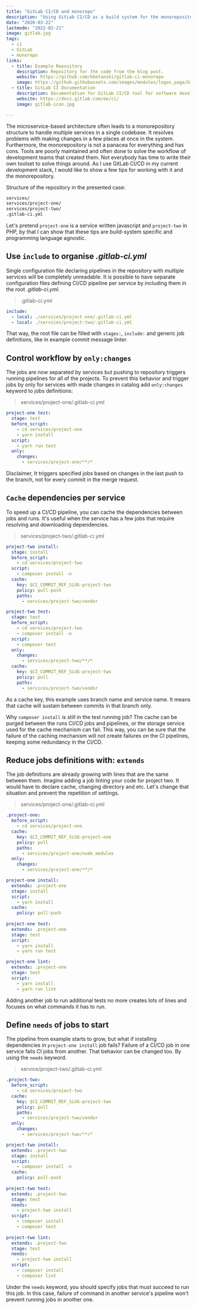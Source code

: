 ```yaml
---
title: "GitLab CI/CD and monorepo"
description: "Using GitLab CI/CD as a build system for the monorepository."
date: "2020-03-22"
lastmode: "2022-02-21"
image: gitlab.jpg
tags:
  - ci
  - GitLab
  - monorepo
links:
  - title: Example Repository
    description: Repository for the code from the blog post.
    website: https://github.com/kbetanski/gitlab-ci-monorepo
    image: https://github.githubassets.com/images/modules/logos_page/GitHub-Mark.png
  - title: GitLab CI Documentation
    description: Documentation for GitLab CI/CD tool for software development using continuous methodologies.
    website: https://docs.gitlab.com/ee/ci/
    image: gitlab-icon.jpg

---
```


The microservice-based architecture often leads to a monorepository structure to
handle multiple services in a single codebase. It resolves problems with making
changes in a few places at once in the system. Furthermore, the monorepository
is not a panacea for everything and has cons. Tools are poorly maintained and
often done to solve the workflow of development teams that created them. Not
everybody has time to write their own toolset to solve things around. As I use
GitLab CI/CD in my current development stack, I would like to show a few tips
for working with it and the monorepository.

Structure of the repository in the presented case:
```bash
services/
services/project-one/
services/project-two/
.gitlab-ci.yml
```

Let's pretend `project-one` is a service written javascript and `project-two` in
PHP, by that I can show that these tips are build-system specific and
programming language agnostic.

## Use `include` to organise *.gitlab-ci.yml*

Single configuration file declaring pipelines in the repository with multiple
services will be completely unreadable. It is possible to have separate
configuration files defining CI/CD pipeline per service by including them in the
root *.gitlab-ci.yml*.

>.gitlab-ci.yml
```yaml
include:
  - local: ./services/project-one/.gitlab-ci.yml
  - local: ./services/project-two/.gitlab-ci.yml
```

That way, the root file can be filled with `stages:`, `include:` and generic job
definitions, like in example commit message linter.

## Control workflow by `only:changes`

The jobs are now separated by services but pushing to repository triggers
running pipelines for all of the projects. To prevent this behavior and trigger
jobs by only for services with made changes in catalog add `only:changes`
keyword to jobs definitions:

>services/project-one/.gitlab-ci.yml
```yaml
project-one test:
  stage: test
  before_script:
    - cd services/project-one
    - yarn install
  script:
    - yarn run test
  only:
    changes:
      - services/project-one/**/*
```

Disclaimer, It triggers specified jobs based on changes in the last push to the
branch, not for every commit in the merge request.

## `Cache` dependencies per service

To speed up a CI/CD pipeline, you can cache the dependencies between jobs and
runs. It's useful when the service has a few jobs that require resolving and
downloading dependencies.

>services/project-two/.gitlab-ci.yml
```yaml
project-two install:
  stage: install
  before_script:
    - cd services/project-two
  script:
    - composer install -n
  cache:
    key: $CI_COMMIT_REF_SLUG-project-two
    policy: pull-push
    paths:
      - services/project-two/vendor

project-two test:
  stage: test
  before_script:
    - cd services/project-two
    - composer install -n
  script:
    - composer test
  only:
    changes:
      - services/project-two/**/*
  cache:
    key: $CI_COMMIT_REF_SLUG-project-two
    policy: pull
    paths:
      - services/project-two/vendor
``` 

As a cache key, this example uses branch name and service name. It means that
cache will sustain between commits in that branch only.

Why `composer install` is still in the test running job? The cache can be purged
between the runs CI/CD jobs and pipelines, or the storage service used for the
cache mechanism can fail. This way, you can be sure that the failure of the
caching mechanism will not create failures on the CI pipelines, keeping some
redundancy in the CI/CD.

## Reduce jobs definitions with: `extends`

The job definitions are already growing with lines that are the same between
them. Imagine adding a job linting your code for project two. It would have to
declare cache, changing directory and etc. Let's change that situation and
prevent the repetition of settings.

>services/project-one/.gitlab-ci.yml
```yaml
.project-one:
  before_script:
    - cd services/project-one
  cache:
    key: $CI_COMMIT_REF_SLUG-project-one
    policy: pull
    paths:
      - services/project-one/node_modules
  only:
    changes:
      - services/project-one/**/*

project-one install:
  extends: .project-one
  stage: install
  script:
    - yarn install
  cache:
    policy: pull-push
  
project-one test:
  extends: .project-one
  stage: test
  script:
    - yarn install
    - yarn run test

project-one lint:
  extends: .project-one
  stage: test
  script:
    - yarn install
    - yarn run lint
```

Adding another job to run additional tests no more creates lots of lines and
focuses on what commands it has to run. 

## Define `needs` of jobs to start

The pipeline from example starts to grow, but what if installing dependencies in
`project-one install` job fails? Failure of a CI/CD job in one service fails CI
jobs from another. That behavior can be changed too. By using the `needs`
keyword.

>service/project-two/.gitlab-ci.yml
```yaml
.project-two:
  before_script:
    - cd services/project-two
  cache:
    key: $CI_COMMIT_REF_SLUG-project-two
    policy: pull
    paths:
      - services/project-two/vendor
  only:
    changes:
      - services/project-two/**/*

project-two install:
  extends: .project-two
  stage: install
  script:
    - composer install -n
  cache:
    policy: pull-push
  
project-two test:
  extends: .project-two
  stage: test
  needs:
    - project-two install
  script:
    - composer install
    - composer test
  
project-two lint:
  extends: .project-two
  stage: test
  needs:
    - project-two install
  script:
    - composer install
    - composer lint
```

Under the `needs` keyword, you should specify jobs that must succeed to run this
job. In this case, failure of command in another service's pipeline won't
prevent running jobs in another one.
